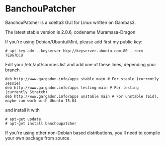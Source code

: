 BanchouPatcher
==============
BanchouPatcher is a xdelta3 GUI for Linux written on Gambas3.

The latest stable version is 2.0.6, codename Muramasa-Dragon.

If you're using Debian/Ubuntu/Mint, please add first my public key:
```
# apt-key adv --keyserver hkp://keyserver.ubuntu.com:80 --recv 7E967DC8
```

Edit your /etc/apt/sources.list and add one of these lines, depending your branch.
```
deb http://www.gargadon.info/apps stable main # For stable (currently Jessie)
deb http://www.gargadon.info/apps testing main # For testing (currently Stretch)
deb http://www.gargadon.info/apps unstable main # For unstable (Sid), maybe can work with Ubuntu 15.04
```

and install it with
```
# apt-get update
# apt-get install banchoupatcher
```

If you're using other non-Debian based distributions, you'll need to compile your own package from source.
